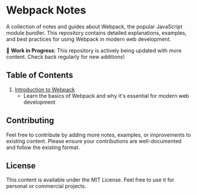 # Webpack Notes

A collection of notes and guides about Webpack, the popular JavaScript module bundler. This repository contains detailed explanations, examples, and best practices for using Webpack in modern web development.

🚧 **Work in Progress**: This repository is actively being updated with more content. Check back regularly for new additions!

## Table of Contents

1. [Introduction to Webpack](./content/Intro%20to%20Webpack.md)
   - Learn the basics of Webpack and why it's essential for modern web development

## Contributing

Feel free to contribute by adding more notes, examples, or improvements to existing content. Please ensure your contributions are well-documented and follow the existing format.

## License

This content is available under the MIT License. Feel free to use it for personal or commercial projects.

